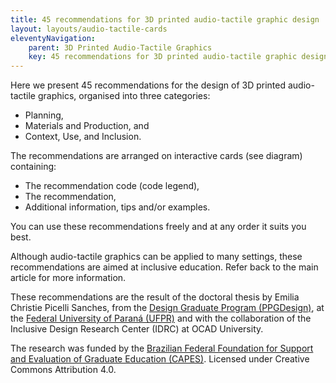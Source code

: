 ```yaml
---
title: 45 recommendations for 3D printed audio-tactile graphic design
layout: layouts/audio-tactile-cards
eleventyNavigation:
    parent: 3D Printed Audio-Tactile Graphics
    key: 45 recommendations for 3D printed audio-tactile graphic design
---
```


<div class="audio-tactile__intro">

Here we present 45 recommendations for the design of 3D printed audio-tactile graphics, organised into three categories:

- Planning,
- Materials and Production, and
- Context, Use, and Inclusion.

The recommendations are arranged on interactive cards (see diagram) containing:

- The recommendation code (code legend),
- The recommendation,
- Additional information, tips and/or examples.

You can use these recommendations freely and at any order it suits you best.

Although audio-tactile graphics can be applied to many settings, these recommendations are aimed at inclusive education.
Refer back to the main article for more information.

</div>

<div class="audio-tactile__credits">

These recommendations are the result of the doctoral thesis by Emilia Christie Picelli Sanches, from the
[Design Graduate Program (PPGDesign)](http://www.prppg.ufpr.br/site/ppgdesign/pb/), at the
[Federal University of Paraná (UFPR)](https://www.ufpr.br/portalufpr/) and with the collaboration of the Inclusive Design
Research Center (IDRC) at OCAD University.

The research was funded by the [Brazilian Federal Foundation for Support and Evaluation of Graduate Education (CAPES)](https://www.gov.br/capes/pt-br).
Licensed under Creative Commons Attribution 4.0.

</div>
